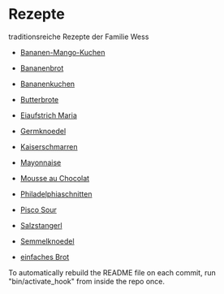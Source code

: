 # Rezepte

traditionsreiche Rezepte der Familie Wess

* [Bananen-Mango-Kuchen](https://github.com/wessm/Rezepte/tree/master/Bananen-Mango-Kuchen.md/)

* [Bananenbrot](https://github.com/wessm/Rezepte/tree/master/Bananenbrot.md/)

* [Bananenkuchen](https://github.com/wessm/Rezepte/tree/master/Bananenkuchen.md/)

* [Butterbrote](https://github.com/wessm/Rezepte/tree/master/Butterbrote.md/)

* [Eiaufstrich Maria](https://github.com/wessm/Rezepte/tree/master/Eiaufstrich_Maria.md/)

* [Germknoedel](https://github.com/wessm/Rezepte/tree/master/Germknoedel.md/)

* [Kaiserschmarren](https://github.com/wessm/Rezepte/tree/master/Kaiserschmarren.md/)

* [Mayonnaise](https://github.com/wessm/Rezepte/tree/master/Mayonnaise.md/)

* [Mousse au Chocolat](https://github.com/wessm/Rezepte/tree/master/Mousse_au_Chocolat.md/)

* [Philadelphiaschnitten](https://github.com/wessm/Rezepte/tree/master/Philadelphiaschnitten.md/)

* [Pisco Sour](https://github.com/wessm/Rezepte/tree/master/Pisco_Sour.md/)

* [Salzstangerl](https://github.com/wessm/Rezepte/tree/master/Salzstangerl.md/)

* [Semmelknoedel](https://github.com/wessm/Rezepte/tree/master/Semmelknoedel.md/)

* [einfaches Brot](https://github.com/wessm/Rezepte/tree/master/einfaches_Brot.md/)



To automatically rebuild the README file on each commit, run "bin/activate_hook" from inside the repo once.